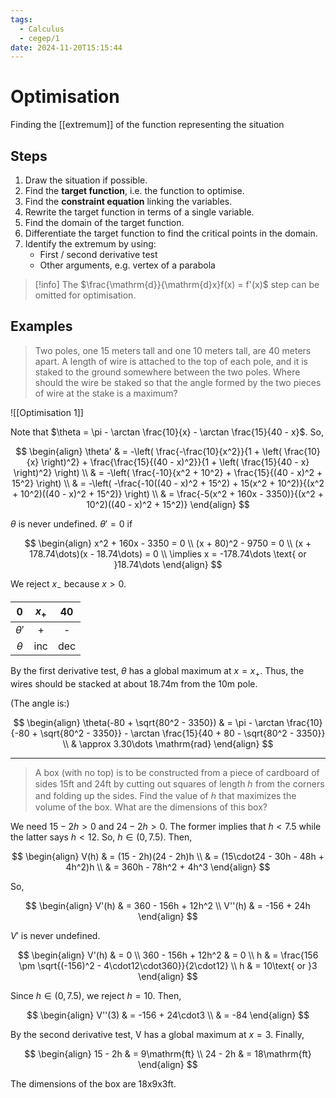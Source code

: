 ```yaml
---
tags:
  - Calculus
  - cegep/1
date: 2024-11-20T15:15:44
---
```


# Optimisation

Finding the [[extremum]] of the function representing the situation

## Steps

1. Draw the situation if possible.
2. Find the **target function**, i.e. the function to optimise.
3. Find the **constraint equation** linking the variables.
4. Rewrite the target function in terms of a single variable.
5. Find the domain of the target function.
6. Differentiate the target function to find the critical points in the domain.
7. Identify the extremum by using:
	- First / second derivative test
	- Other arguments, e.g. vertex of a parabola

> [!info] The $\frac{\mathrm{d}}{\mathrm{d}x}f(x) = f'(x)$ step can be omitted for optimisation.

## Examples

> Two poles, one 15 meters tall and one 10 meters tall, are 40 meters apart.
A length of wire is attached to the top of each pole, and it is staked to the
ground somewhere between the two poles. Where should the wire be
staked so that the angle formed by the two pieces of wire at the stake is a
maximum?

![[Optimisation 1]]

Note that $\theta = \pi - \arctan \frac{10}{x} - \arctan \frac{15}{40 - x}$.
So,

$$
\begin{align}
\theta' & = -\left( \frac{-\frac{10}{x^2}}{1 + \left( \frac{10}{x} \right)^2} + \frac{\frac{15}{(40 - x)^2}}{1 + \left( \frac{15}{40 - x} \right)^2} \right) \\
 & = -\left( \frac{-10}{x^2 + 10^2} + \frac{15}{(40 - x)^2 + 15^2} \right) \\
 & = -\left( -\frac{-10((40 - x)^2 + 15^2) + 15(x^2 + 10^2)}{(x^2 + 10^2)((40 - x)^2 + 15^2)} \right) \\
 & = \frac{-5(x^2 + 160x - 3350)}{(x^2 + 10^2)((40 - x)^2 + 15^2)}
\end{align}
$$

$\theta$ is never undefined. $\theta'= 0$ if

$$
\begin{align}
x^2 + 160x - 3350 = 0 \\
(x + 80)^2 - 9750 = 0 \\
(x + 178.74\dots)(x - 18.74\dots) = 0 \\
\implies x = -178.74\dots \text{ or }18.74\dots
\end{align}
$$

We reject $x_-$ because $x > 0$.

|     0     | $x_+$ | 40  |
|:---------:|:-----:|:---:|
| $\theta'$ |   +   |  -  |
| $\theta$  |  inc  | dec |

By the first derivative test, $\theta$ has a global maximum at $x = x_+$.
Thus, the wires should be stacked at about 18.74m from the 10m pole.

(The angle is:)

$$
\begin{align}
\theta(-80 + \sqrt{80^2 - 3350}) & = \pi - \arctan \frac{10}{-80 + \sqrt{80^2 - 3350}} - \arctan \frac{15}{40 + 80 - \sqrt{80^2 - 3350}} \\
 & \approx 3.30\dots \mathrm{rad}
\end{align}
$$

---

> A box (with no top) is to be constructed from a piece of cardboard of sides
15ft and 24ft by cutting out squares of length ℎ from the corners and folding
up the sides. Find the value of ℎ that maximizes the volume of the box. What
are the dimensions of this box?

We need $15 - 2h > 0$ and $24 - 2h > 0$. The former implies that $h < 7.5$ while the latter says $h < 12$. So, $h \in (0, 7.5)$.
Then,

$$
\begin{align}
V(h) & = (15 - 2h)(24 - 2h)h \\
 & = (15\cdot24 - 30h - 48h + 4h^2)h \\
 & = 360h - 78h^2 + 4h^3
\end{align}
$$

So,

$$
\begin{align}
V'(h) & = 360 - 156h + 12h^2 \\
V''(h) & = -156 + 24h
\end{align}
$$

$V'$ is never undefined.

$$
\begin{align}
V'(h) & = 0 \\
360 - 156h + 12h^2 & = 0 \\
h & = \frac{156 \pm \sqrt{(-156)^2 - 4\cdot12\cdot360}}{2\cdot12} \\
h & = 10\text{ or }3
\end{align}
$$

Since $h\in(0, 7.5)$, we reject $h = 10$.
Then,

$$
\begin{align}
V''(3) & = -156 + 24\cdot3 \\
 & = -84
\end{align}
$$

By the second derivative test, V has a global maximum at $x = 3$.
Finally,

$$
\begin{align}
15 - 2h & = 9\mathrm{ft} \\
24 - 2h & = 18\mathrm{ft}
\end{align}
$$

The dimensions of the box are 18x9x3ft.
